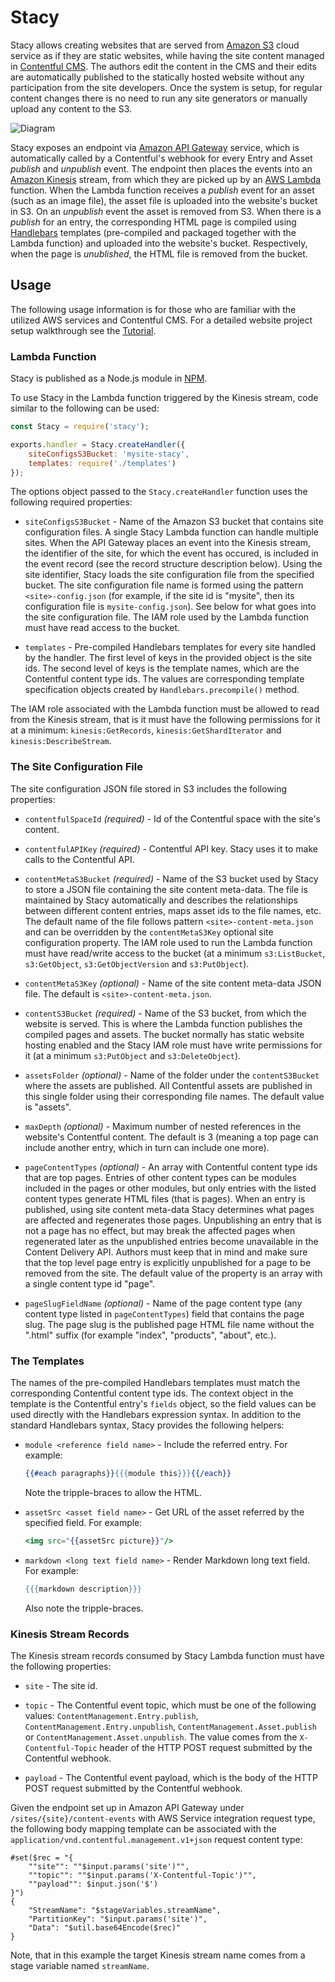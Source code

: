 # Stacy

Stacy allows creating websites that are served from [Amazon S3](https://aws.amazon.com/s3/) cloud service as if they are static websites, while having the site content managed in [Contentful CMS](https://www.contentful.com/). The authors edit the content in the CMS and their edits are automatically published to the statically hosted website without any participation from the site developers. Once the system is setup, for regular content changes there is no need to run any site generators or manually upload any content to the S3.

![Diagram](https://raw.githubusercontent.com/boylesoftware/stacy-docs/master/img/diagram.png)

Stacy exposes an endpoint via [Amazon API Gateway](https://aws.amazon.com/api-gateway/) service, which is automatically called by a Contentful's webhook for every Entry and Asset *publish* and *unpublish* event. The endpoint then places the events into an [Amazon Kinesis](https://aws.amazon.com/kinesis/) stream, from which they are picked up by an [AWS Lambda](https://aws.amazon.com/lambda/) function. When the Lambda function receives a *publish* event for an asset (such as an image file), the asset file is uploaded into the website's bucket in S3. On an *unpublish* event the asset is removed from S3. When there is a *publish* for an entry, the corresponding HTML page is compiled using [Handlebars](http://handlebarsjs.com) templates (pre-compiled and packaged together with the Lambda function) and uploaded into the website's bucket. Respectively, when the page is *unublished*, the HTML file is removed from the bucket.

## Usage

The following usage information is for those who are familiar with the utilized AWS services and Contentful CMS. For a detailed website project setup walkthrough see the [Tutorial](https://github.com/boylesoftware/stacy-docs/blob/master/TUTORIAL.md).

### Lambda Function

Stacy is published as a Node.js module in [NPM](https://www.npmjs.com/package/stacy).

To use Stacy in the Lambda function triggered by the Kinesis stream, code similar to the following can be used:

```javascript
const Stacy = require('stacy');

exports.handler = Stacy.createHandler({
	siteConfigsS3Bucket: 'mysite-stacy',
	templates: require('./templates')
});
```

The options object passed to the `Stacy.createHandler` function uses the following required properties:

* `siteConfigsS3Bucket` - Name of the Amazon S3 bucket that contains site configuration files. A single Stacy Lambda function can handle multiple sites. When the API Gateway places an event into the Kinesis stream, the identifier of the site, for which the event has occured, is included in the event record (see the record structure description below). Using the site identifier, Stacy loads the site configuration file from the specified bucket. The site configuration file name is formed using the pattern `<site>-config.json` (for example, if the site id is "mysite", then its configuration file is `mysite-config.json`). See below for what goes into the site configuration file. The IAM role used by the Lambda function must have read access to the bucket.

* `templates` - Pre-compiled Handlebars templates for every site handled by the handler. The first level of keys in the provided object is the site ids. The second level of keys is the template names, which are the Contentful content type ids. The values are corresponding template specification objects created by `Handlebars.precompile()` method.

The IAM role associated with the Lambda function must be allowed to read from the Kinesis stream, that is it must have the following permissions for it at a minimum: `kinesis:GetRecords`, `kinesis:GetShardIterator` and `kinesis:DescribeStream`.

### The Site Configuration File

The site configuration JSON file stored in S3 includes the following properties:

* `contentfulSpaceId` *(required)* - Id of the Contentful space with the site's content.

* `contentfulAPIKey` *(required)* - Contentful API key. Stacy uses it to make calls to the Contentful API.

* `contentMetaS3Bucket` *(required)* - Name of the S3 bucket used by Stacy to store a JSON file containing the site content meta-data. The file is maintained by Stacy automatically and describes the relationships between different content entries, maps asset ids to the file names, etc. The default name of the file follows pattern `<site>-content-meta.json` and can be overridden by the `contentMetaS3Key` optional site configuration property. The IAM role used to run the Lambda function must have read/write access to the bucket (at a minimum `s3:ListBucket`, `s3:GetObject`, `s3:GetObjectVersion` and `s3:PutObject`).

* `contentMetaS3Key` *(optional)* - Name of the site content meta-data JSON file. The default is `<site>-content-meta.json`.

* `contentS3Bucket` *(required)* - Name of the S3 bucket, from which the website is served. This is where the Lambda function publishes the compiled pages and assets. The bucket normally has static website hosting enabled and the Stacy IAM role must have write permissions for it (at a minimum `s3:PutObject` and `s3:DeleteObject`).

* `assetsFolder` *(optional)* - Name of the folder under the `contentS3Bucket` where the assets are published. All Contentful assets are published in this single folder using their corresponding file names. The default value is "assets".

* `maxDepth` *(optional)* - Maximum number of nested references in the website's Contentful content. The default is 3 (meaning a top page can include another entry, which in turn can include one more).

* `pageContentTypes` *(optional)* - An array with Contentful content type ids that are top pages. Entries of other content types can be modules included in the pages or other modules, but only entries with the listed content types generate HTML files (that is pages). When an entry is published, using site content meta-data Stacy determines what pages are affected and regenerates those pages. Unpublishing an entry that is not a page has no effect, but may break the affected pages when regenerated later as the unpublished entries become unavailable in the Content Delivery API. Authors must keep that in mind and make sure that the top level page entry is explicitly unpublished for a page to be removed from the site. The default value of the property is an array with a single content type id "page".

* `pageSlugFieldName` *(optional)* - Name of the page content type (any content type listed in `pageContentTypes`) field that contains the page slug. The page slug is the published page HTML file name without the ".html" suffix (for example "index", "products", "about", etc.).

### The Templates

The names of the pre-compiled Handlebars templates must match the corresponding Contentful content type ids. The context object in the template is the Contentful entry's `fields` object, so the field values can be used directly with the Handlebars expression syntax. In addition to the standard Handlebars syntax, Stacy provides the following helpers:

* `module <reference field name>` - Include the referred entry. For example:

  ```handlebars
  {{#each paragraphs}}{{{module this}}}{{/each}}
  ```

  Note the tripple-braces to allow the HTML.

* `assetSrc <asset field name>` - Get URL of the asset referred by the specified field. For example:

  ```handlebars
  <img src="{{assetSrc picture}}"/>
  ```

* `markdown <long text field name>` - Render Markdown long text field. For example:

  ```handlebars
  {{{markdown description}}}
  ```

  Also note the tripple-braces.

### Kinesis Stream Records

The Kinesis stream records consumed by Stacy Lambda function must have the following properties:

* `site` - The site id.

* `topic` - The Contentful event topic, which must be one of the following values: `ContentManagement.Entry.publish`, `ContentManagement.Entry.unpublish`, `ContentManagement.Asset.publish` or `ContentManagement.Asset.unpublish`. The value comes from the `X-Contentful-Topic` header of the HTTP POST request submitted by the Contentful webhook.

* `payload` - The Contentful event payload, which is the body of the HTTP POST request submitted by the Contentful webhook.

Given the endpoint set up in Amazon API Gateway under `/sites/{site}/content-events` with AWS Service integration request type, the following body mapping template can be associated with the `application/vnd.contentful.management.v1+json` request content type:

```
#set($rec = "{
    ""site"": ""$input.params('site')"",
    ""topic"": ""$input.params('X-Contentful-Topic')"",
    ""payload"": $input.json('$')
}")
{
    "StreamName": "$stageVariables.streamName",
    "PartitionKey": "$input.params('site')",
    "Data": "$util.base64Encode($rec)"
}
```

Note, that in this example the target Kinesis stream name comes from a stage variable named `streamName`.
